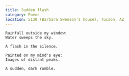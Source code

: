 ```yaml
---
title: Sudden flash
category: Poems
location: 5130 (Barbara Swenson's house), Tucson, AZ
---
```


    Rainfall outside my window:
    Water sweeps the sky.

    A flash in the silence.

    Painted on my mind's eye:
    Images of distant peaks.

    A sudden, dark rumble.


